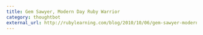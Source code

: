 ```yaml
---
title: Gem Sawyer, Modern Day Ruby Warrior
category: thoughtbot
external_url: http://rubylearning.com/blog/2010/10/06/gem-sawyer-modern-day-ruby-warrior/
---
```

